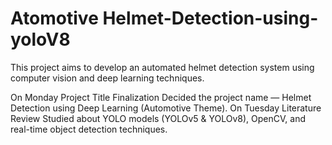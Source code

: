 # Atomotive Helmet-Detection-using-yoloV8
This project aims to develop an automated helmet detection system using computer vision and deep learning techniques.

 On Monday Project Title Finalization	Decided the project name — Helmet Detection using Deep Learning (Automotive Theme).
 On Tuesday	Literature Review	Studied about YOLO models (YOLOv5 & YOLOv8), OpenCV, and real-time object detection techniques.
